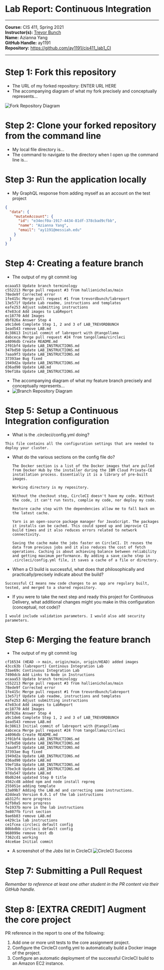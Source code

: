 # Lab Report: Continuous Integration
___
**Course:** CIS 411, Spring 2021  
**Instructor(s):** [Trevor Bunch](https://github.com/trevordbunch)  
**Name:** Azianna Yang  
**GitHub Handle:** ay1191  
**Repository:** https://github.com/ay1191/cis411_lab1_CI  
___

# Step 1: Fork this repository
- The URL of my forked repository: ENTER URL HERE
- The accompanying diagram of what my fork precisely and conceptually represents...

![Fork Repository Diagram](/assets/ForkRepo.svg)

# Step 2: Clone your forked repository from the command line  
- My local file directory is...
- The command to navigate to the directory when I open up the command line is...

# Step 3: Run the application locally
- My GraphQL response from adding myself as an account on the test project
``` json
{
  "data": {
    "mutateAccount": {
      "id": "e34ecf0a-1917-4434-81df-378cbad9cfbb",
      "name": "Azianna Yang",
      "email": "ay1191@messiah.edu"
    }
  }
}
```

# Step 4: Creating a feature branch
- The output of my git commit log
```
ecaaa53 Update branch terminology
c552213 Merge pull request #3 from hallienicholas/main
78ede9f Corrected error
1fe415c Merge pull request #1 from trevordbunch/labreport
13e571f Update Lab readme, instructions and templates
eafe253 Adjust submitting instructions
47e83cd Add images to LabReport
ec18770 Add Images
dbf826a Answer Step 4
a9c1de6 Complete Step 1, 2 and 3 of LAB_TREVORDBUNCH
1ead543 remove LAB.md
8c38613 Initial commit of labreport with @tangollama
dabceca Merge pull request #24 from tangollama/circleci
a4096db Create README.md
2f01bf4 Update LAB_INSTRUCTIONS.md
347bd50 Update LAB_INSTRUCTIONS.md
7aaa9f3 Update LAB_INSTRUCTIONS.md
37393ae Bug fixed
1949d2a Update LAB_INSTRUCTIONS.md
d36ad90 Update LAB.md
59ef18a Update LAB_INSTRUCTIONS.md
```
- The accompanying diagram of what my feature branch precisely and conceptually represents...
- 
  ![Branch Repository Diagram](/assets/Branch_Relationship.svg)

# Step 5: Setup a Continuous Integration configuration
- What is the .circleci/config.yml doing?  
```
This file contains all the configuration settings that are needed to deploy your cluster.
```

- What do the various sections on the config file do?  
   ```
   The Docker section is a list of the Docker images that are pulled
   from Docker Hub by the installer during the IBM Cloud Private-CE
   installation process. Essentially it is a library of pre-built images.

   Working directory is my repository.

   Without the checkout step, CircleCI doesn't have my code. Without the code, it can't run tests, complie my code, nor deploy my code.

   Restore cache step with the dependencies allow me to fall back on the latest cache.

   Yarn is an open-source package manager for JavaScript. The packages it installs can be cached. This could speed up and improvie CI build times and it also reduces errors related to network connectivity.

   Saving the cache make the jobs faster on CircleCI. It reuses the data from previous jobs and it also reduces the cost of fetch operations. Caching is about achieving balance between reliability and getting maximum performance. By adding a save_cache step in .circleci/config.yml file, it saves a cache of a file or directory.

   ```

- When a CI build is successful, what does that philosophically and practically/precisely indicate about the build?  
 ```
 Successful CI means new code changes to an app are regulary built, tested, and merged to a shared repository.
 ```

- If you were to take the next step and ready this project for Continuous Delivery, what additional changes might you make in this configuration (conceptual, not code)?  

```
I would include validation parameters. I would also add security parameters.
```
   

# Step 6: Merging the feature branch
* The output of my git commit log
```
cf16534 (HEAD -> main, origin/main, origin/HEAD) added images
43cc63b (labreport) Continous Integration Lab
33ae69c Continuous Integration Lab
7490dcb Add Links to Node in Instructions
ecaaa53 Update branch terminology
c552213 Merge pull request #3 from hallienicholas/main
78ede9f Corrected error
1fe415c Merge pull request #1 from trevordbunch/labreport
13e571f Update Lab readme, instructions and templates
eafe253 Adjust submitting instructions
47e83cd Add images to LabReport
ec18770 Add Images
dbf826a Answer Step 4
a9c1de6 Complete Step 1, 2 and 3 of LAB_TREVORDBUNCH
1ead543 remove LAB.md
8c38613 Initial commit of labreport with @tangollama
dabceca Merge pull request #24 from tangollama/circleci
a4096db Create README.md
2f01bf4 Update LAB_INSTRUCTIONS.md
347bd50 Update LAB_INSTRUCTIONS.md
7aaa9f3 Update LAB_INSTRUCTIONS.md
37393ae Bug fixed
1949d2a Update LAB_INSTRUCTIONS.md
d36ad90 Update LAB.md
59ef18a Update LAB_INSTRUCTIONS.md
37be3c8 Update LAB_INSTRUCTIONS.md
97da547 Update LAB.md
0bd6244 updated Step 0 title
4562cd8 added npm and node install repreq
255051e adding template
13a09b7 Adding the LAB.md and correcting some instructions.
d2ddea5 Version 0.0.1 of the lab isntructions
ab312fc more progress
62fb0a5 more progress
fe1937b more in the lab instructions
3e807fb first section
9ae6b83 remove LAB.md
e429c1a lab instructions
ce1fcea circleci default config
80bbdbb circleci default config
968099e remove test db
7362cd1 working
44ce6ae Initial commit
```

* A screenshot of the _Jobs_ list in CircleCI
![CircleCI Success](/assets/circleci_success.png)

# Step 7: Submitting a Pull Request
_Remember to reference at least one other student in the PR content via their GitHub handle._



# Step 8: [EXTRA CREDIT] Augment the core project
PR reference in the report to one of the following:
1. Add one or more unit tests to the core assignment project. 
2. Configure the CircleCI config.yml to automatically build a Docker image of the project.
3. Configure an automatic deployment of the successful CircleCI build to an Amazon EC2 instance.
